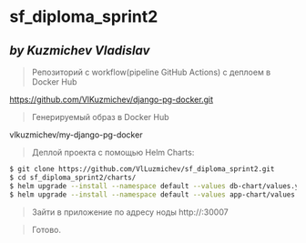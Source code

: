 ﻿# sf_diploma_sprint2
## _by Kuzmichev Vladislav_

> Репозиторий с workflow(pipeline GitHub Actions) с деплоем в Docker Hub

https://github.com/VlKuzmichev/django-pg-docker.git

> Генерируемый образ в Docker Hub

vlkuzmichev/my-django-pg-docker

> Деплой проекта с помощью Helm Charts:

```sh
$ git clone https://github.com/VlLuzmichev/sf_diploma_sprint2.git
$ cd sf_diploma_sprint2/charts/
$ helm upgrade --install --namespace default --values db-chart/values.yaml mydb db-chart
$ helm upgrade --install --namespace default --values app-chart/values.yaml myapp app-chart.
```

> Зайти в приложение по адресу ноды
http://<ip-address>:30007

> Готово.